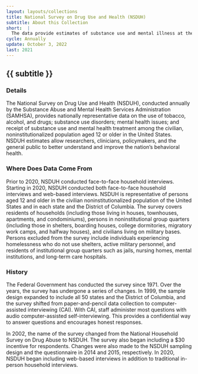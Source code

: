```yaml
---
layout: layouts/collections
title: National Survey on Drug Use and Health (NSDUH)
subtitle: About this Collection
short:  |
  The data provide estimates of substance use and mental illness at the national, state, and substate levels. NSDUH data also help to identify the extent of substance use and mental illness among different subgroups, estimate trends over time, and determine the need for treatment services.
cycle: Annually
update: October 3, 2022
last: 2021
---
```


## {{ subtitle }}
### Details
The National Survey on Drug Use and Health (NSDUH), conducted annually by the Substance Abuse and Mental Health Services Administration (SAMHSA), provides nationally representative data on the use of tobacco, alcohol, and drugs; substance use disorders; mental health issues; and receipt of substance use and mental health treatment among the civilian, noninstitutionalized population aged 12 or older in the United States. NSDUH estimates allow researchers, clinicians, policymakers, and the general public to better understand and improve the nation’s behavioral health.

### Where Does Data Come From
Prior to 2020, NSDUH conducted face-to-face household interviews. Starting in 2020, NSDUH conducted both face-to-face household interviews and web-based interviews. NSDUH is representative of persons aged 12 and older in the civilian noninstitutionalized population of the United States and in each state and the District of Columbia. The survey covers residents of households (including those living in houses, townhouses, apartments, and condominiums), persons in noninstitutional group quarters (including those in shelters, boarding houses, college dormitories, migratory work camps, and halfway houses), and civilians living on military bases. Persons excluded from the survey include individuals experiencing homelessness who do not use shelters, active military personnel, and residents of institutional group quarters such as jails, nursing homes, mental institutions, and long-term care hospitals.

### History 
The Federal Government has conducted the survey since 1971. Over the years, the survey has undergone a series of changes. In 1999, the sample design expanded to include all 50 states and the District of Columbia, and the survey shifted from paper-and-pencil data collection to computer-assisted interviewing (CAI). With CAI, staff administer most questions with audio computer-assisted self-interviewing. This provides a confidential way to answer questions and encourages honest responses.

In 2002, the name of the survey changed from the National Household Survey on Drug Abuse to NSDUH. The survey also began including a $30 incentive for respondents. Changes were also made to the NSDUH sampling design and the questionnaire in 2014 and 2015, respectively. In 2020, NSDUH began including web-based interviews in addition to traditional in-person household interviews.
